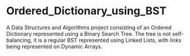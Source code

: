 # Ordered_Dictionary_using_BST
A Data Structures and Algorithms project consisting of an Ordered Dictionary represented using a Binary Search Tree. The tree is not self-balancing, it is a regular BST represented using Linked Lists, with links being represented on Dynamic Arrays.
